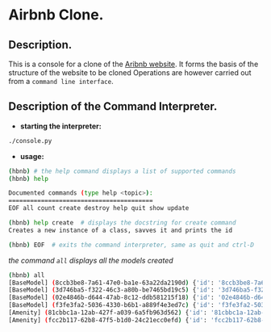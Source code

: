 # Airbnb Clone.

## Description.

This is a console for a clone of the [Aribnb website](https://airbnb.com). It forms the basis of the structure of the website to be cloned
Operations are however carried out from a `command line interface`.

## Description of the Command Interpreter.

- **starting the interpreter:**

```bash
./console.py
```

- **usage:**

```bash
(hbnb) # the help command displays a list of supported commands
(hbnb) help

Documented commands (type help <topic>):
========================================
EOF all count create destroy help quit show update

(hbnb) help create  # displays the docstring for create command
Creates a new instance of a class, savves it and prints the id

(hbnb) EOF  # exits the command interpreter, same as quit and ctrl-D
```
*the command `all` displays all the models created*

```bash
(hbnb) all
[BaseModel] (8ccb3be8-7a61-47e0-ba1e-63a22da2190d) {'id': '8ccb3be8-7a61-47e0-ba1e-63a22da2190d', 'created_at': datetime.datetime(2023, 10, 15, 9, 3, 56, 953124), 'updated_at': datetime.datetime(2023, 10, 15, 9, 3, 56, 953124)}
[BaseModel] (3d746ba5-f322-46c3-a80b-be7465bd19c5) {'id': '3d746ba5-f322-46c3-a80b-be7465bd19c5', 'created_at': datetime.datetime(2023, 10, 15, 9, 3, 56, 953405), 'updated_at': datetime.datetime(2023, 10, 15, 9, 3, 56, 953405)}
[BaseModel] (02e4846b-d644-47ab-8c12-ddb581215f18) {'id': '02e4846b-d644-47ab-8c12-ddb581215f18', 'created_at': datetime.datetime(2023, 10, 15, 9, 3, 56, 953716), 'updated_at': datetime.datetime(2023, 10, 15, 9, 3, 56, 953716), 'name': 'My First Model', 'number': 89}
[BaseModel] (f3fe3fa2-5036-4330-b6b1-a889f4e3ed7c) {'id': 'f3fe3fa2-5036-4330-b6b1-a889f4e3ed7c', 'created_at': datetime.datetime(2023, 10, 15, 9, 3, 56, 956051), 'updated_at': datetime.datetime(2023, 10, 15, 9, 3, 56, 956084)}
[Amenity] (81cbbc1a-12ab-427f-a039-6a5fb963d562) {'id': '81cbbc1a-12ab-427f-a039-6a5fb963d562', 'created_at': datetime.datetime(2023, 10, 15, 9, 4, 42, 82562), 'updated_at': datetime.datetime(2023, 10, 15, 9, 4, 42, 82562)}
[Amenity] (fcc2b117-62b8-47f5-b1d0-24c21ecc0efd) {'id': 'fcc2b117-62b8-47f5-b1d0-24c21ecc0efd', 'created_at': datetime.datetime(2023, 10, 15, 9, 4, 42, 82715), 'updated_at': datetime.datetime(2023, 10, 15, 9, 4, 42, 82715)}
```
